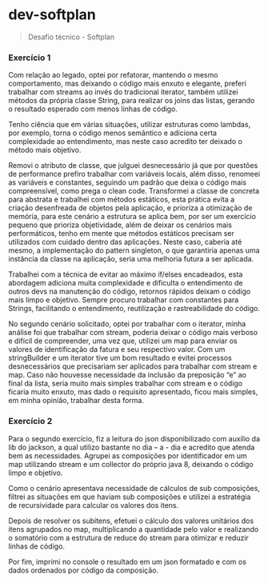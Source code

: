 # dev-softplan
> Desafio técnico - Softplan

### Exercício 1

Com relação ao legado, optei por refatorar, mantendo o mesmo comportamento, 
mas deixando o código mais enxuto e elegante, preferi trabalhar com streams ao invés do tradicional iterator, também utilizei métodos da própria classe String, para realizar os joins das listas, gerando o resultado esperado com menos linhas de código.

Tenho ciência que em várias situações, utilizar estruturas como lambdas, por exemplo, torna o código menos semântico e adiciona certa complexidade ao entendimento, mas neste caso acredito ter deixado o método mais objetivo.

Removi o atributo de classe, que julguei desnecessário já que por questões de performance prefiro trabalhar com variáveis locais, além disso, renomeei as variáveis e constantes, seguindo um padrão que deixa o código mais compreensível, como prega o clean code.
Transformei a classe de concreta para abstrata e trabalhei com métodos estáticos, esta prática evita a criação desenfreada de objetos pela aplicação, e prioriza a otimização de memória, para este cenário a estrutura se aplica bem, por ser um exercício pequeno que prioriza objetividade, além de deixar os cenários mais performáticos, tenho em mente que métodos estáticos precisam ser utilizados com cuidado dentro das aplicações. Neste caso, caberia até mesmo, a implementação do pattern singleton, o que garantiria apenas uma instância da classe na aplicação, seria uma melhoria futura a ser aplicada.

Trabalhei com a técnica de evitar ao máximo if/elses encadeados, esta abordagem adiciona muita complexidade e dificulta o entendimento de outros devs na manutenção do código, retornos rápidos deixam o código mais limpo e objetivo.
Sempre procuro trabalhar com constantes para Strings, facilitando o entendimento, reutilização e rastreabilidade do código.

No segundo cenário solicitado, optei por trabalhar com o iterator, minha análise foi que trabalhar com stream, poderia deixar o código mais verboso e difícil de compreender, uma vez que, utilizei um map para enviar os valores de identificação da fatura e seu respectivo valor.
Com um stringBuilder e um iterator tive um bom resultado e evitei processos desnecessários que precisariam ser aplicados para trabalhar com stream e map.
Caso não houvesse necessidade da inclusão da preposição “e” ao final da lista, seria muito mais simples trabalhar com stream e o código ficaria muito enxuto, mas dado o requisito apresentado, ficou mais simples, em minha opinião, trabalhar desta forma.

### Exercício 2

Para o segundo exercício, fiz a leitura do json disponibilizado com auxílio da lib do jackson, a qual utilizo bastante no dia – a - dia e acredito que atenda bem as necessidades.
Agrupei as composições por identificador em um map utilizando stream e um collector do próprio java 8, deixando o código limpo e objetivo.

Como o cenário apresentava necessidade de cálculos de sub composições, filtrei as situações em que haviam sub composições e utilizei a estratégia de recursividade para calcular os valores dos itens.

Depois de resolver os subitens, efetuei o cálculo dos valores unitários dos itens agrupados no map, multiplicando a quantidade pelo valor e realizando o somatório com a estrutura de reduce do stream para otimizar e reduzir linhas de código.

Por fim, imprimi no console o resultado em um json formatado e com os dados ordenados por código da composição. 